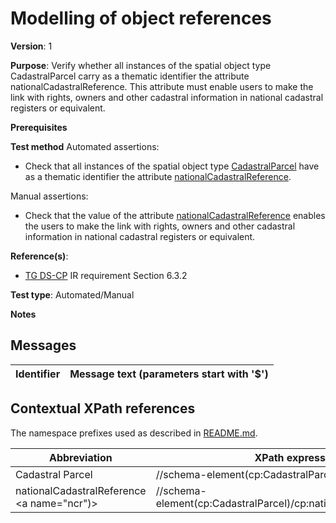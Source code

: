 # Modelling of object references

**Version**: 1

**Purpose**: Verify whether all instances of the spatial object type CadastralParcel carry as a thematic identifier the attribute nationalCadastralReference. This attribute must enable users to make the link with rights, owners and other cadastral information in national cadastral registers or equivalent.

**Prerequisites**

**Test method**
Automated assertions:

* Check that all instances of the spatial object type [CadastralParcel](#CadastralParcel) have as a thematic identifier the attribute [nationalCadastralReference](#ncr).

Manual assertions:

* Check that the value of the attribute [nationalCadastralReference](#ncr) enables the users to make the link with rights, owners and other cadastral information in national cadastral registers or equivalent.

**Reference(s)**: 

* [TG DS-CP](http://inspire.ec.europa.eu/id/ats/data-cp/3.1/cp-as/README#ref_TG_DS_CP) IR requirement Section 6.3.2

**Test type**: Automated/Manual

**Notes**


## Messages

Identifier  |  Message text (parameters start with '$')
----------- | -------------------------------------------------------------------------

## Contextual XPath references

The namespace prefixes used as described in [README.md](http://inspire.ec.europa.eu/id/ats/data-hy/3.1/hy-gml/README#namespaces).

Abbreviation                                          |  XPath expression
----------------------------------------------------- | ------------------------------------------------------------------
Cadastral Parcel <a name="CadastralParcel"></a>   | //schema-element(cp:CadastralParcel)
nationalCadastralReference <a name="ncr")></a>  | //schema-element(cp:CadastralParcel)/cp:nationalCadastralReference
